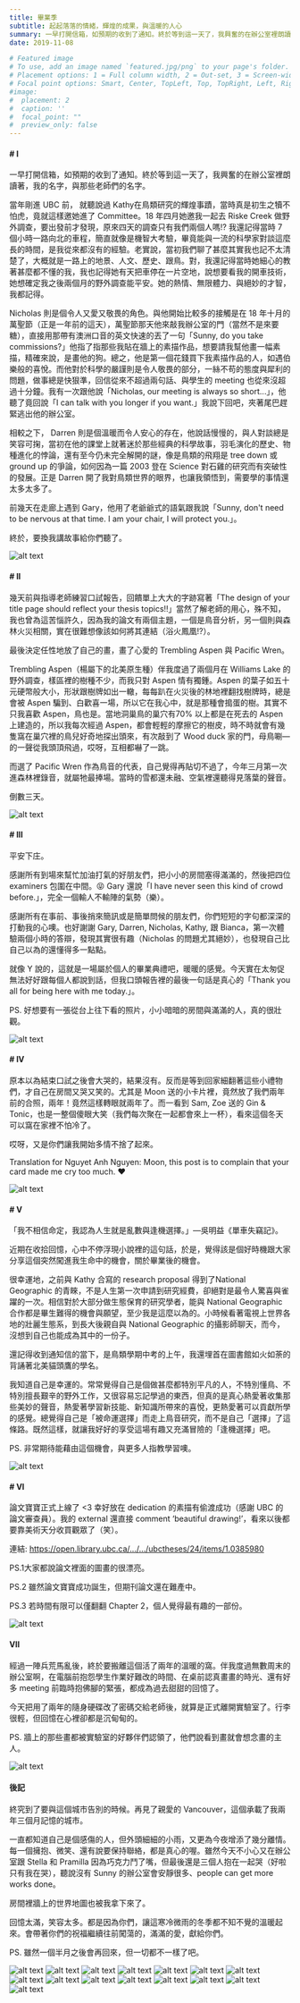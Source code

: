 ```yaml
---
title: 畢業季
subtitle: 起起落落的情緒，輝煌的成果，與溫暖的人心
summary: 一早打開信箱，如預期的收到了通知。終於等到這一天了，我興奮的在辦公室裡朗讀著，我的名字，與那些...
date: 2019-11-08

# Featured image
# To use, add an image named `featured.jpg/png` to your page's folder.
# Placement options: 1 = Full column width, 2 = Out-set, 3 = Screen-width
# Focal point options: Smart, Center, TopLeft, Top, TopRight, Left, Right, BottomLeft, Bottom, BottomRight
#image:
#  placement: 2
#  caption: ''
#  focal_point: ""
#  preview_only: false
---
```



#### # I
一早打開信箱，如預期的收到了通知。終於等到這一天了，我興奮的在辦公室裡朗讀著，我的名字，與那些老師們的名字。

當年剛進 UBC 前， 就聽說過 Kathy在鳥類研究的輝煌事蹟，當時真是初生之犢不怕虎，竟就這樣邀她進了 Committee。18 年四月她邀我一起去 Riske Creek 做野外調查，要出發前才發現，原來四天的調查只有我們兩個人嗎!? 我還記得當時 7 個小時一路向北的車程，簡直就像是機智大考驗，畢竟能與一流的科學家對談這麼長的時間，是我從來都沒有的經驗。老實說，當初我們聊了甚麼其實我也記不太清楚了，大概就是一路上的地景、人文、歷史、跟鳥。對，我還記得當時她細心的教著甚麼都不懂的我，我也記得她有天把車停在一片空地，說想要看我的開車技術，她想確定我之後兩個月的野外調查能平安。她的熱情、無限體力、與絕妙的才智，我都記得。

Nicholas 則是個令人又愛又敬畏的角色。與他開始比較多的接觸是在 18 年十月的萬聖節（正是一年前的這天），萬聖節那天他來敲我辦公室的門（當然不是來要糖），直接用那帶有澳洲口音的英文快速的丟了一句「Sunny, do you take commissions?」他指了指那些我貼在牆上的素描作品，想要請我幫他畫一幅素描，精確來說，是畫他的狗。總之，他是第一個花錢買下我素描作品的人，如遇伯樂般的喜悅。而他對於科學的嚴謹則是令人敬畏的部分，一絲不苟的態度與犀利的問題，做事總是快狠準，回信從來不超過兩句話、與學生的 meeting 也從來沒超過十分鐘。我有一次跟他說「Nicholas, our meeting is always so short...」，他聽了竟回說「I can talk with you longer if you want.」我說下回吧，夾著尾巴趕緊逃出他的辦公室。

相較之下， Darren 則是個溫暖而令人安心的存在，他說話慢慢的，與人對談總是笑容可掬，當初在他的課堂上就著迷於那些經典的科學故事，羽毛演化的歷史、物種進化的悖論，還有至今仍未完全解開的謎，像是鳥類的飛翔是 tree down 或 ground up 的爭論，如何因為一篇 2003 登在 Science 對石雞的研究而有突破性的發展。正是 Darren 開了我對鳥類世界的眼界，也讓我領悟到，需要學的事情還太多太多了。

前幾天在走廊上遇到 Gary，他用了老爺爺式的語氣跟我說「Sunny, don't need to be nervous at that time. I am your chair, I will protect you.」。

終於，要換我講故事給你們聽了。

![alt text](Capture.png "")

#### # II
幾天前與指導老師練習口試報告，回饋單上大大的字跡寫著「The design of your title page should reflect your thesis topics!!」當然了解老師的用心，殊不知，我也曾為這苦惱許久，因為我的論文有兩個主題，一個是鳥音分析，另一個則與森林火災相關，實在很難想像該如何將其連結（浴火鳳凰!?）。

最後決定任性地放了自己的畫，畫了心愛的 Trembling Aspen 與 Pacific Wren。

Trembling Aspen（楊屬下的北美原生種）伴我度過了兩個月在 Williams Lake 的野外調查，樣區裡的樹種不少，而我只對 Aspen 情有獨鍾。Aspen 的葉子如五十元硬幣般大小，形狀跟樹牌如出一轍，每每趴在火災後的林地裡翻找樹牌時，總是會被 Aspen 騙到、白歡喜一場，所以它在我心中，就是那種會搗蛋的樹。其實不只我喜歡 Aspen，鳥也是。當地洞巢鳥的巢穴有70% 以上都是在死去的 Aspen 上建造的，所以我每次經過 Aspen，都會輕輕的摩擦它的樹皮，時不時就會有幾隻窩在巢穴裡的鳥兒好奇地探出頭來，有次敲到了 Wood duck 家的門，母鳥唰—的一聲從我頭頂飛過，哎呀，互相都嚇了一跳。

而選了 Pacific Wren 作為鳥音的代表，自己覺得再貼切不過了，今年三月第一次進森林裡錄音，就屬牠最捧場。當時的雪都還未融、空氣裡還聽得見落葉的聲音。

倒數三天。

![alt text](presentation_cover.jpg "")

#### # III
平安下庄。

感謝所有到場來幫忙加油打氣的好朋友們，把小小的房間塞得滿滿的，然後把四位 examiners 包圍在中間。😝 Gary 還說「I have never seen this kind of crowd before.」，完全一個輸人不輸陣的氣勢（樂）。

感謝所有在事前、事後捎來簡訊或是簡單問候的朋友們，你們短短的字句都深深的打動我的心噢。也好謝謝 Gary, Darren, Nicholas, Kathy, 跟 Bianca，第一次體驗兩個小時的答辯，發現其實很有趣（Nicholas 的問題尤其絕妙），也發現自己比自己以為的還懂得多一點點。

就像 Y 說的，這就是一場屬於個人的畢業典禮吧，暖暖的感覺。今天實在太匆促無法好好跟每個人都說到話，但我口頭報告裡的最後一句話是真心的「Thank you all for being here with me today.」。

PS. 好想要有一張從台上往下看的照片，小小暗暗的房間與滿滿的人，真的很壯觀。 

![alt text](IMG_1234.jpg "PC:Nguyet Anh Nguyen")

#### # IV
原本以為結束口試之後會大哭的，結果沒有。反而是等到回家細翻著這些小禮物們，才自己在房間又哭又笑的。尤其是 Moon 送的小卡片裡，竟然放了我們兩年前的合照，兩年！竟然這樣轉眼就兩年了。而一看到 Sam, Zoe 送的 Gin & Tonic，也是一整個傻眼大笑（我們每次聚在一起都會來上一杯），看來這個冬天可以窩在家裡不怕冷了。

哎呀，又是你們讓我開始多情不捨了起來。

Translation for Nguyet Anh Nguyen: Moon, this post is to complain that your card made me cry too much. ❤️

![alt text](IMG_6598_1.jpg "")

#### # V
「我不相信命定，我認為人生就是亂數與逢機選擇。」—吳明益《單車失竊記》。

近期在收拾回憶，心中不停浮現小說裡的這句話，於是，覺得該是個好時機跟大家分享這個突然闖進我生命中的機會，關於畢業後的機會。

很幸運地，之前與 Kathy 合寫的 research proposal 得到了National Geographic 的青睞，不是人生第一次申請到研究經費，卻絕對是最令人驚喜與雀躍的一次。相信對於大部分做生態保育的研究學者，能與 National Geographic 合作都是畢生難得的機會與願望，至少我是這麼以為的。小時候看著電視上世界各地的壯麗生態系，到長大後親自與 National Geographic 的攝影師聊天，而今，沒想到自己也能成為其中的一份子。

還記得收到通知信的當下，是鳥類學期中考的上午，我還埋首在圖書館如火如荼的背誦著北美貓頭鷹的學名。

我知道自己是幸運的。常常覺得自己是個做甚麼都特別平凡的人，不特別懂鳥、不特別擅長艱辛的野外工作，又很容易忘記學過的東西，但真的是真心熱愛著收集那些美妙的聲音，熱愛著學習新技能、新知識所帶來的喜悅，更熱愛著可以貢獻所學的感覺。總覺得自己是「被命運選擇」而走上鳥音研究，而不是自己「選擇」了這條路。既然這樣，就讓我好好的享受這場有趣又充滿冒險的「逢機選擇」吧。

PS. 非常期待能藉由這個機會，與更多人指教學習噢。

![alt text](NG.jpg "")


#### # VI
論文寶寶正式上線了 <3 幸好放在 dedication 的素描有偷渡成功（感謝 UBC 的論文審查員）。我的 external 還直接 comment ‘beautiful drawing!’，看來以後都要靠美術天分收買觀眾了（笑）。

連結: https://open.library.ubc.ca/…/…/ubctheses/24/items/1.0385980

PS.1大家都說論文裡面的圖畫的很漂亮。

PS.2 雖然論文寶寶成功誕生，但期刊論文還在難產中。

PS.3 若時間有限可以僅翻翻 Chapter 2，個人覺得最有趣的一部份。

![alt text](Capture_1.png "")

#### VII
經過一陣兵荒馬亂後，終於要搬離這個活了兩年的溫暖的窩。伴我度過無數周末的辦公室啊，在電腦前抱怨學生作業好難改的時間、在桌前認真畫畫的時光、還有好多 meeting 前臨時抱佛腳的緊張，都成為過去甜甜的回憶了。

今天把用了兩年的隨身硬碟改了密碼交給老師後，就算是正式離開實驗室了。行李很輕，但回憶在心裡卻都是沉甸甸的。

PS. 牆上的那些畫都被實驗室的好夥伴們認領了，他們說看到畫就會想念畫的主人。

![alt text](IMG_7104_1.jpg "")

#### 後記
終究到了要與這個城市告別的時候。再見了親愛的 Vancouver，這個承載了我兩年三個月記憶的城市。

一直都知道自己是個感傷的人，但外頭細細的小雨，又更為今夜增添了幾分離情。每一個擁抱、微笑、還有說要保持聯絡，都是真心的喔。雖然今天不小心又在辦公室跟 Stella 和 Pramilla 因為巧克力鬥了嘴，但最後還是三個人抱在一起哭（好啦只有我在哭），聽說沒有 Sunny 的辦公室會安靜很多、people can get more works done。

房間裡牆上的世界地圖也被我拿下來了。

回憶太滿，笑容太多。都是因為你們，讓這寒冷微雨的冬季都不知不覺的溫暖起來。會帶著你們的祝福繼續往前闖蕩的，滿滿的愛，獻給你們。

PS. 雖然一個半月之後會再回來，但一切都不一樣了吧。

![alt text](people/IMG_6562.jpg "")
![alt text](people/IMG_6993.jpg "")
![alt text](people/20191130_163821.jpg "")
![alt text](people/20191215_115408.jpg "")
![alt text](people/20191219_202623.jpg "")
![alt text](people/IMG_7031.jpg "")
![alt text](people/IMG_7039.jpg "")
![alt text](people/IMG_7042.jpg "")
![alt text](people/IMG_7045.jpg "")
![alt text](people/IMG_7059.jpg "")
![alt text](people/IMG_7150.jpg "")
![alt text](people/IMG_7163.jpg "")
![alt text](people/IMG_7181.jpg "")
![alt text](people/IMG_7220.jpg "")
![alt text](people/IMG_7258.jpg "")

